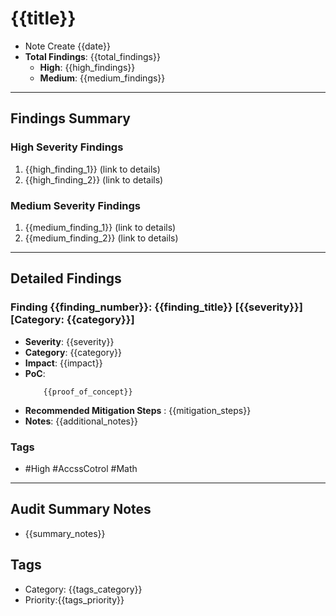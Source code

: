
# {{title}}
- Note Create {{date}}
- **Total Findings**: {{total_findings}}
  - **High**: {{high_findings}}
  - **Medium**: {{medium_findings}}

---

## Findings Summary

### High Severity Findings
1. {{high_finding_1}} (link to details)
2. {{high_finding_2}} (link to details)

### Medium Severity Findings
1. {{medium_finding_1}} (link to details)
2. {{medium_finding_2}} (link to details)

---

## Detailed Findings

### Finding {{finding_number}}: {{finding_title}} [{{severity}}] [Category: {{category}}]
- **Severity**: {{severity}}
- **Category**: {{category}}
- **Impact**: {{impact}}
- **PoC**:
  ```solidity
	  {{proof_of_concept}}
	```
- **Recommended Mitigation Steps** : {{mitigation_steps}}
- **Notes**: {{additional_notes}}
### Tags
- #High #AccssCotrol #Math
---
## Audit Summary Notes
- {{summary_notes}}

## Tags
- Category: {{tags_category}}
- Priority:{{tags_priority}}